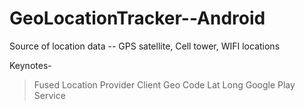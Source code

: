 # GeoLocationTracker--Android
Source of location data -- 
GPS satellite, Cell tower, WIFI locations

Keynotes-
> Fused Location Provider Client
> Geo Code
> Lat Long
> Google Play Service 

